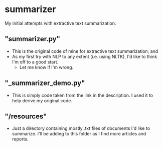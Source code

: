 # summarizer
My initial attempts with extractive text summarization.

## "summarizer.py"
* This is the original code of mine for extractive text summarization; and
* As my first try with NLP to any extent (i.e. using NLTK), I'd like to think I'm off to a good start.
  * Let me know if I'm wrong.

## "_summarizer_demo.py"
* This is simply code taken from the link in the description. I used it to help derive my original code.

## "/resources"
* Just a directory containing mostly .txt files of documents I'd like to summarize. I'll be adding to this folder as I find more articles and reports.
